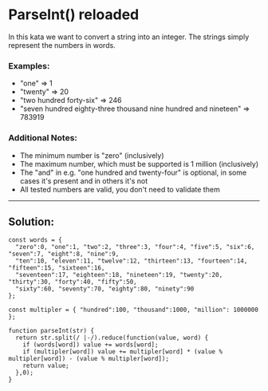 # ParseInt() reloaded

In this kata we want to convert a string into an integer. The strings simply represent the numbers in words.

### Examples:

* "one" => 1
* "twenty" => 20
* "two hundred forty-six" => 246
* "seven hundred eighty-three thousand nine hundred and nineteen" => 783919

### Additional Notes:

* The minimum number is "zero" (inclusively)
* The maximum number, which must be supported is 1 million (inclusively)
* The "and" in e.g. "one hundred and twenty-four" is optional, in some cases it's present and in others it's not
* All tested numbers are valid, you don't need to validate them

---
## Solution:

```
const words = {
  "zero":0, "one":1, "two":2, "three":3, "four":4, "five":5, "six":6, "seven":7, "eight":8, "nine":9, 
  "ten":10, "eleven":11, "twelve":12, "thirteen":13, "fourteen":14, "fifteen":15, "sixteen":16, 
  "seventeen":17, "eighteen":18, "nineteen":19, "twenty":20, "thirty":30, "forty":40, "fifty":50, 
  "sixty":60, "seventy":70, "eighty":80, "ninety":90
};

const multipler = { "hundred":100, "thousand":1000, "million": 1000000 };

function parseInt(str) {
  return str.split(/ |-/).reduce(function(value, word) {
    if (words[word]) value += words[word];
    if (multipler[word]) value += multipler[word] * (value % multipler[word]) - (value % multipler[word]);
    return value;
  },0);
}
```